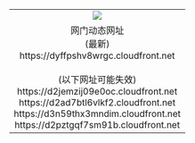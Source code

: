 ﻿<table>
  <tr></tr>
  <tr><td colspan=2 align=center><img src="https://dyffpshv8wrgc.cloudfront.net/Up/oGate.jpg" /></td></tr>
  <tr><td colspan=2 align=center>网门动态网址<br/>(最新)
<br>https://dyffpshv8wrgc.cloudfront.net
<br/><br/>(以下网址可能失效)
<br>https://d2jemzij09e0oc.cloudfront.net
<br>https://d2ad7btl6vlkf2.cloudfront.net
<br>https://d3n59thx3mndim.cloudfront.net
<br>https://d2pztgqf7sm91b.cloudfront.net
    </td>
  </tr>
</table>
